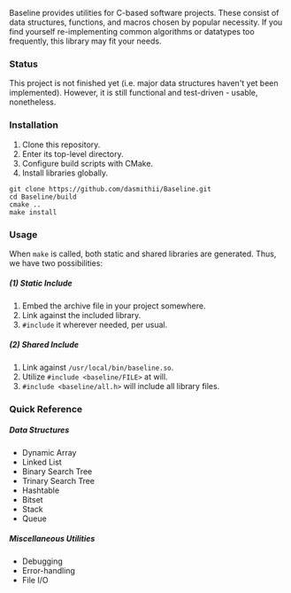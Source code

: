 Baseline provides utilities for C-based software projects. These consist of data structures, functions, and macros chosen by popular necessity.  If you find yourself re-implementing common algorithms or datatypes too frequently, this library may fit your needs.



### Status
This project is not finished yet (i.e. major data structures haven't yet been implemented). However, it is still functional and test-driven - usable, nonetheless.



### Installation
1. Clone this repository.
2. Enter its top-level directory.
3. Configure build scripts with CMake.
4. Install libraries globally.
```
git clone https://github.com/dasmithii/Baseline.git
cd Baseline/build
cmake ..
make install
```


### Usage
When `make` is called, both static and shared libraries are generated. Thus, we have two possibilities:

##### (1) Static Include
1. Embed the archive file in your project somewhere.
2. Link against the included library.
3. `#include` it wherever needed, per usual.

##### (2) Shared Include
1. Link against `/usr/local/bin/baseline.so`.
2. Utilize `#include <baseline/FILE>` at will.
3. `#include <baseline/all.h>` will include all library files.



### Quick Reference
##### Data Structures
+ Dynamic Array
+ Linked List
+ Binary Search Tree
+ Trinary Search Tree
+ Hashtable
+ Bitset
+ Stack
+ Queue
 
##### Miscellaneous Utilities
+ Debugging
+ Error-handling
+ File I/O